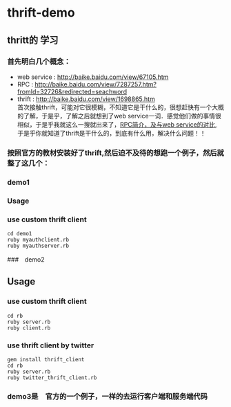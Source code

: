 thrift-demo
===========

## thritt的 学习
### 首先明白几个概念：
* web service : http://baike.baidu.com/view/67105.htm
* RPC : http://baike.baidu.com/view/7287257.htm?fromId=32726&redirected=seachword
* thrift : http://baike.baidu.com/view/1698865.htm  
首次接触thrift，可能对它很模糊，不知道它是干什么的，很想赶快有一个大概的了解，于是乎，了解之后就想到了web service一词．感觉他们做的事情很相似，于是乎我就这么一搜就出来了，[RPC简介，及与web service的对比](http://kyfxbl.iteye.com/blog/1745550), 于是乎你就知道了thrift是干什么的，到底有什么用，解决什么问题！！

### 按照官方的教材安装好了thrift,然后迫不及待的想跑一个例子，然后就整了这几个：
### demo1

### Usage

### use custom thrift client
```shell
cd demo1
ruby myauthclient.rb
ruby myauthserver.rb
```

###　demo2

## Usage

### use custom thrift client
```shell
cd rb
ruby server.rb
ruby client.rb
```
### use thrift client by twitter
```shell
gem install thrift_client
cd rb
ruby server.rb
ruby twitter_thrift_client.rb
```
### demo3是　官方的一个例子，一样的去运行客户端和服务端代码
